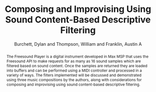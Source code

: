 ---
title: "Composing and Improvising Using Sound Content-Based Descriptive Filtering"
abstract: "The Freesound Player is a digital instrument developed in Max MSP that uses the Freesound API to make requests for as many as 16 sound samples which are filtered based on sound content. Once the samples are returned they are loaded into buffers and can be performed using a MIDI controller and processed in a variety of ways. The filters implemented will be discussed and demonstrated using three music compositions by the authors, along with considerations for composing and improvising using sound content-based descriptive filtering."
address: "Barcelona, Spain"
booktitle: "Proceedings of the International Web Audio Conference"
editor: "Joglar-Ongay, Luis and Serra, Xavier and Font, Frederic and Tovstogan, Philip and Stolfi, Ariane and A. Correya, Albin and Ramires, Antonio and Bogdanov, Dmitry and Faraldo, Angel and Favory, Xavier"
month: "July"
publisher: "UPF"
series: "WAC '21"
pages: ""
id: "2021_48"
author: "Burchett, Dylan and Thompson, William and Franklin, Austin A"
webAuthor: "Dylan Burchett, William Thompson, Austin A Franklin"
track: "Paper"
year: "2021"
tags: year2021
media: https://youtu.be/Lgv9pitgusc
pdflink: "/_data/papers/pdf/2021/2021_48.pdf"
ISSN: "2663-5844"
---